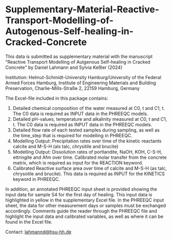 # Supplementary-Material-Reactive-Transport-Modelling-of-Autogenous-Self-healing-in-Cracked-Concrete

This data is submitted as supplementary material with the manuscript "Reactive Transport Modelling of Autgenous Self-healing in Cracked Concrete" by Daniel Lahmann and Sylvia Keßler (2024)

Institution: 
Helmut-Schmidt-University Hamburg/University of the Federal Armed Forces Hamburg, Institute of Engineering Materials and Building Preservation, Charlie-Mills-Straße 2, 22159 Hamburg, Germany

The Excel-file included in this package contains:
1) Detailed chemical composition of the water measured at C0, t and C1, t. The C0 data is required as INPUT data in the PHREEQC models.
2) Detailed pH-values, temperature and alkalinity measured at C0, t and C1, t. The C0 data is required as INPUT data in the PHREEQC models.
3) Detailed flow rate of each tested samples during sampling, as well as the time_step that is required for modelling in PHREEQC.
4) Modelling Output: Precipitation rates over time of the kinetic reactants calcite and M-S-H (als talc, chrysitile and brucite)
5) Modelling Output: Dissolution rates of portlandite, NaOH, KOH, C-S-H, ettringite and Afm over time. Calibrated molar transfer from the concrete matrix, which is required as input for the REACTION keyword.
6) Calibrated Reactive surface area over time of calcite and M-S-H (as talc, chrysotile and brucite). This data is required as INPUT for the KINETICS keyword in PHREEQC.

In addition, an annotated PHREEQC input sheet is provided showing the input data for sample S4 for the first day of healing. This input data is highlighted in yellow in the supplementary Excel file. In the PHREEQC input sheet, the data for other measurement days or samples must be exchanged accordingly. Comments guide the reader through the PHREEQC file and highlight the input data and calibrated variables, as well as where it can be found in the Excel file.

Contact: lahmannd@hsu-hh.de


